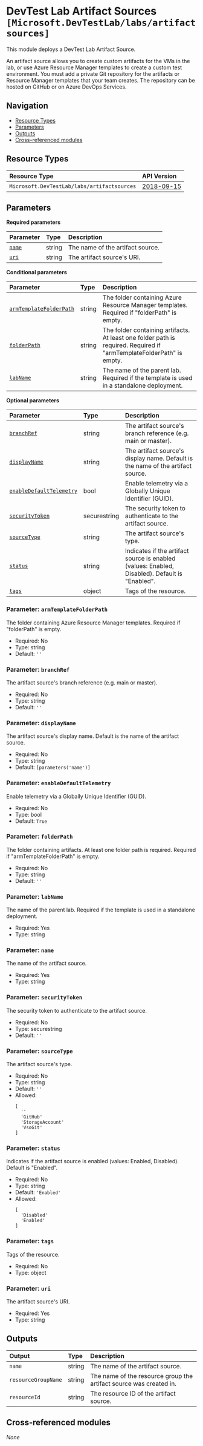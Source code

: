 # DevTest Lab Artifact Sources `[Microsoft.DevTestLab/labs/artifactsources]`

This module deploys a DevTest Lab Artifact Source.

An artifact source allows you to create custom artifacts for the VMs in the lab, or use Azure Resource Manager templates to create a custom test environment. You must add a private Git repository for the artifacts or Resource Manager templates that your team creates. The repository can be hosted on GitHub or on Azure DevOps Services.

## Navigation

- [Resource Types](#Resource-Types)
- [Parameters](#Parameters)
- [Outputs](#Outputs)
- [Cross-referenced modules](#Cross-referenced-modules)

## Resource Types

| Resource Type | API Version |
| :-- | :-- |
| `Microsoft.DevTestLab/labs/artifactsources` | [2018-09-15](https://learn.microsoft.com/en-us/azure/templates/Microsoft.DevTestLab/2018-09-15/labs/artifactsources) |

## Parameters

**Required parameters**

| Parameter | Type | Description |
| :-- | :-- | :-- |
| [`name`](#parameter-name) | string | The name of the artifact source. |
| [`uri`](#parameter-uri) | string | The artifact source's URI. |

**Conditional parameters**

| Parameter | Type | Description |
| :-- | :-- | :-- |
| [`armTemplateFolderPath`](#parameter-armtemplatefolderpath) | string | The folder containing Azure Resource Manager templates. Required if "folderPath" is empty. |
| [`folderPath`](#parameter-folderpath) | string | The folder containing artifacts. At least one folder path is required. Required if "armTemplateFolderPath" is empty. |
| [`labName`](#parameter-labname) | string | The name of the parent lab. Required if the template is used in a standalone deployment. |

**Optional parameters**

| Parameter | Type | Description |
| :-- | :-- | :-- |
| [`branchRef`](#parameter-branchref) | string | The artifact source's branch reference (e.g. main or master). |
| [`displayName`](#parameter-displayname) | string | The artifact source's display name. Default is the name of the artifact source. |
| [`enableDefaultTelemetry`](#parameter-enabledefaulttelemetry) | bool | Enable telemetry via a Globally Unique Identifier (GUID). |
| [`securityToken`](#parameter-securitytoken) | securestring | The security token to authenticate to the artifact source. |
| [`sourceType`](#parameter-sourcetype) | string | The artifact source's type. |
| [`status`](#parameter-status) | string | Indicates if the artifact source is enabled (values: Enabled, Disabled). Default is "Enabled". |
| [`tags`](#parameter-tags) | object | Tags of the resource. |

### Parameter: `armTemplateFolderPath`

The folder containing Azure Resource Manager templates. Required if "folderPath" is empty.
- Required: No
- Type: string
- Default: `''`

### Parameter: `branchRef`

The artifact source's branch reference (e.g. main or master).
- Required: No
- Type: string
- Default: `''`

### Parameter: `displayName`

The artifact source's display name. Default is the name of the artifact source.
- Required: No
- Type: string
- Default: `[parameters('name')]`

### Parameter: `enableDefaultTelemetry`

Enable telemetry via a Globally Unique Identifier (GUID).
- Required: No
- Type: bool
- Default: `True`

### Parameter: `folderPath`

The folder containing artifacts. At least one folder path is required. Required if "armTemplateFolderPath" is empty.
- Required: No
- Type: string
- Default: `''`

### Parameter: `labName`

The name of the parent lab. Required if the template is used in a standalone deployment.
- Required: Yes
- Type: string

### Parameter: `name`

The name of the artifact source.
- Required: Yes
- Type: string

### Parameter: `securityToken`

The security token to authenticate to the artifact source.
- Required: No
- Type: securestring
- Default: `''`

### Parameter: `sourceType`

The artifact source's type.
- Required: No
- Type: string
- Default: `''`
- Allowed:
  ```Bicep
  [
    ''
    'GitHub'
    'StorageAccount'
    'VsoGit'
  ]
  ```

### Parameter: `status`

Indicates if the artifact source is enabled (values: Enabled, Disabled). Default is "Enabled".
- Required: No
- Type: string
- Default: `'Enabled'`
- Allowed:
  ```Bicep
  [
    'Disabled'
    'Enabled'
  ]
  ```

### Parameter: `tags`

Tags of the resource.
- Required: No
- Type: object

### Parameter: `uri`

The artifact source's URI.
- Required: Yes
- Type: string


## Outputs

| Output | Type | Description |
| :-- | :-- | :-- |
| `name` | string | The name of the artifact source. |
| `resourceGroupName` | string | The name of the resource group the artifact source was created in. |
| `resourceId` | string | The resource ID of the artifact source. |

## Cross-referenced modules

_None_
